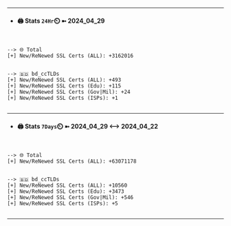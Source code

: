 

---
- #### 🖨️ **Stats** `24Hr`⏲️ ➼ 2024_04_29
```console


--> 🌐 Total
[+] New/ReNewed SSL Certs (ALL): +3162016


--> 🇧🇩 bd_ccTLDs
[+] New/ReNewed SSL Certs (ALL): +493
[+] New/ReNewed SSL Certs (Edu): +115
[+] New/ReNewed SSL Certs (Gov|Mil): +24
[+] New/ReNewed SSL Certs (ISPs): +1


```

---
- #### 🖨️ **Stats** `7Days`⏲️ ➼ 2024_04_29 <--> 2024_04_22
```console


--> 🌐 Total
[+] New/ReNewed SSL Certs (ALL): +63071178


--> 🇧🇩 bd_ccTLDs
[+] New/ReNewed SSL Certs (ALL): +10560
[+] New/ReNewed SSL Certs (Edu): +3473
[+] New/ReNewed SSL Certs (Gov|Mil): +546
[+] New/ReNewed SSL Certs (ISPs): +5


```

---

